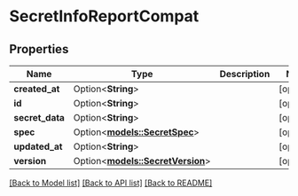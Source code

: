 # SecretInfoReportCompat

## Properties

Name | Type | Description | Notes
------------ | ------------- | ------------- | -------------
**created_at** | Option<**String**> |  | [optional]
**id** | Option<**String**> |  | [optional]
**secret_data** | Option<**String**> |  | [optional]
**spec** | Option<[**models::SecretSpec**](SecretSpec.md)> |  | [optional]
**updated_at** | Option<**String**> |  | [optional]
**version** | Option<[**models::SecretVersion**](SecretVersion.md)> |  | [optional]

[[Back to Model list]](../README.md#documentation-for-models) [[Back to API list]](../README.md#documentation-for-api-endpoints) [[Back to README]](../README.md)


